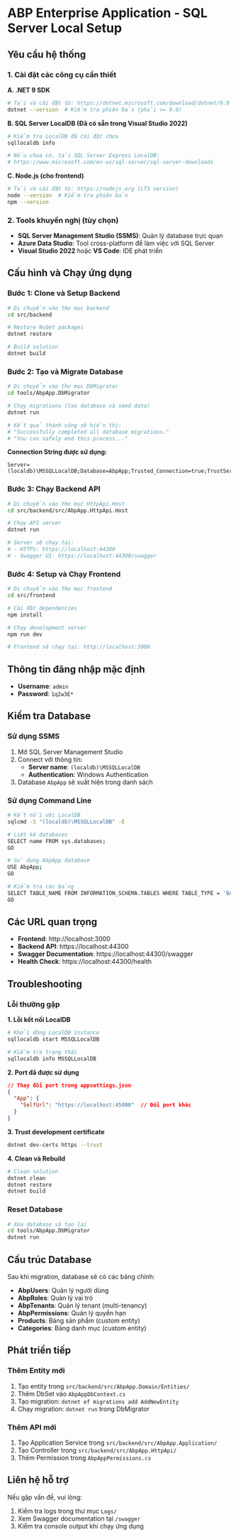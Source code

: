 # ABP Enterprise Application - SQL Server Local Setup

## Yêu cầu hệ thống

### 1. Cài đặt các công cụ cần thiết

**A. .NET 9 SDK**
```bash
# Tải và cài đặt từ: https://dotnet.microsoft.com/download/dotnet/9.0
dotnet --version  # Kiểm tra phiên bản (phải >= 9.0)
```

**B. SQL Server LocalDB (Đã có sẵn trong Visual Studio 2022)**
```bash
# Kiểm tra LocalDB đã cài đặt chưa
sqllocaldb info

# Nếu chưa có, tải SQL Server Express LocalDB:
# https://www.microsoft.com/en-us/sql-server/sql-server-downloads
```

**C. Node.js (cho frontend)**
```bash
# Tải và cài đặt từ: https://nodejs.org (LTS version)
node --version  # Kiểm tra phiên bản
npm --version
```

### 2. Tools khuyến nghị (tùy chọn)

- **SQL Server Management Studio (SSMS)**: Quản lý database trực quan
- **Azure Data Studio**: Tool cross-platform để làm việc với SQL Server
- **Visual Studio 2022** hoặc **VS Code**: IDE phát triển

## Cấu hình và Chạy ứng dụng

### Bước 1: Clone và Setup Backend

```bash
# Di chuyển vào thư mục backend
cd src/backend

# Restore NuGet packages
dotnet restore

# Build solution
dotnet build
```

### Bước 2: Tạo và Migrate Database

```bash
# Di chuyển vào thư mục DbMigrator
cd tools/AbpApp.DbMigrator

# Chạy migrations (tạo database và seed data)
dotnet run

# Kết quả thành công sẽ hiển thị:
# "Successfully completed all database migrations."
# "You can safely end this process..."
```

**Connection String được sử dụng:**
```
Server=(localdb)\MSSQLLocalDB;Database=AbpApp;Trusted_Connection=true;TrustServerCertificate=true
```

### Bước 3: Chạy Backend API

```bash
# Di chuyển vào thư mục HttpApi.Host
cd src/backend/src/AbpApp.HttpApi.Host

# Chạy API server
dotnet run

# Server sẽ chạy tại:
# - HTTPS: https://localhost:44300
# - Swagger UI: https://localhost:44300/swagger
```

### Bước 4: Setup và Chạy Frontend

```bash
# Di chuyển vào thư mục frontend
cd src/frontend

# Cài đặt dependencies
npm install

# Chạy development server
npm run dev

# Frontend sẽ chạy tại: http://localhost:3000
```

## Thông tin đăng nhập mặc định

- **Username**: `admin`
- **Password**: `1q2w3E*`

## Kiểm tra Database

### Sử dụng SSMS

1. Mở SQL Server Management Studio
2. Connect với thông tin:
   - **Server name**: `(localdb)\MSSQLLocalDB`
   - **Authentication**: Windows Authentication
3. Database `AbpApp` sẽ xuất hiện trong danh sách

### Sử dụng Command Line

```bash
# Kết nối với LocalDB
sqlcmd -S "(localdb)\MSSQLLocalDB" -E

# Liệt kê databases
SELECT name FROM sys.databases;
GO

# Sử dụng AbpApp database
USE AbpApp;
GO

# Kiểm tra các bảng
SELECT TABLE_NAME FROM INFORMATION_SCHEMA.TABLES WHERE TABLE_TYPE = 'BASE TABLE';
GO
```

## Các URL quan trọng

- **Frontend**: http://localhost:3000
- **Backend API**: https://localhost:44300
- **Swagger Documentation**: https://localhost:44300/swagger
- **Health Check**: https://localhost:44300/health

## Troubleshooting

### Lỗi thường gặp

**1. Lỗi kết nối LocalDB**
```bash
# Khởi động LocalDB instance
sqllocaldb start MSSQLLocalDB

# Kiểm tra trạng thái
sqllocaldb info MSSQLLocalDB
```

**2. Port đã được sử dụng**
```json
// Thay đổi port trong appsettings.json
{
  "App": {
    "SelfUrl": "https://localhost:45000"  // Đổi port khác
  }
}
```

**3. Trust development certificate**
```bash
dotnet dev-certs https --trust
```

**4. Clean và Rebuild**
```bash
# Clean solution
dotnet clean
dotnet restore
dotnet build
```

### Reset Database

```bash
# Xóa database và tạo lại
cd tools/AbpApp.DbMigrator
dotnet run
```

## Cấu trúc Database

Sau khi migration, database sẽ có các bảng chính:

- **AbpUsers**: Quản lý người dùng
- **AbpRoles**: Quản lý vai trò
- **AbpTenants**: Quản lý tenant (multi-tenancy)
- **AbpPermissions**: Quản lý quyền hạn
- **Products**: Bảng sản phẩm (custom entity)
- **Categories**: Bảng danh mục (custom entity)

## Phát triển tiếp

### Thêm Entity mới

1. Tạo entity trong `src/backend/src/AbpApp.Domain/Entities/`
2. Thêm DbSet vào `AbpAppDbContext.cs`
3. Tạo migration: `dotnet ef migrations add AddNewEntity`
4. Chạy migration: `dotnet run` trong DbMigrator

### Thêm API mới

1. Tạo Application Service trong `src/backend/src/AbpApp.Application/`
2. Tạo Controller trong `src/backend/src/AbpApp.HttpApi/`
3. Thêm Permission trong `AbpAppPermissions.cs`

## Liên hệ hỗ trợ

Nếu gặp vấn đề, vui lòng:
1. Kiểm tra logs trong thư mục `Logs/`
2. Xem Swagger documentation tại `/swagger`
3. Kiểm tra console output khi chạy ứng dụng